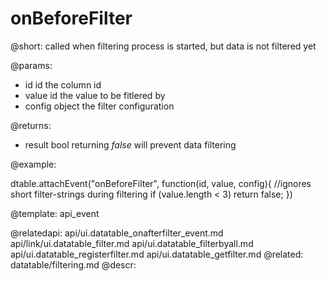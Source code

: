 onBeforeFilter
=============


@short: called when filtering process is started, but data is not filtered yet
	

@params:
- id     id   the column id
- value       id    the value to be fitlered by
- config      object            the filter configuration

@returns:
- result  bool  returning <i>false</i> will prevent data filtering

@example:

dtable.attachEvent("onBeforeFilter", function(id, value, config){
    //ignores short filter-strings during filtering
    if (value.length < 3) return false;
})

@template:	api_event

@relatedapi:
	api/ui.datatable_onafterfilter_event.md
	api/link/ui.datatable_filter.md
    api/ui.datatable_filterbyall.md
    api/ui.datatable_registerfilter.md
    api/ui.datatable_getfilter.md
@related:
	datatable/filtering.md
@descr:


